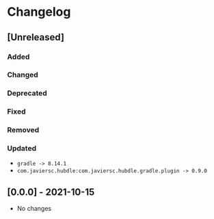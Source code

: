 # Changelog

## [Unreleased]

### Added

### Changed

### Deprecated

### Fixed

### Removed

### Updated

- `gradle -> 8.14.1`
- `com.javiersc.hubdle:com.javiersc.hubdle.gradle.plugin -> 0.9.0`

## [0.0.0] - 2021-10-15

- No changes
